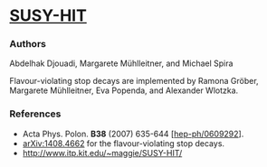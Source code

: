 [SUSY-HIT](http://www.itp.kit.edu/~maggie/SUSY-HIT/) 
=========

### Authors

   Abdelhak Djouadi, Margarete Mühlleitner, and Michael Spira

   Flavour-violating stop decays are implemented by Ramona Gröber, Margarete Mühlleitner, Eva Popenda, and Alexander Wlotzka.

### References

 * Acta Phys. Polon. **B38** (2007) 635-644 [[hep-ph/0609292](http://arxiv.org/abs/hep-ph/0609292)].
 * [arXiv:1408.4662](http://arxiv.org/abs/1408.4662) for the flavour-violating stop decays.
 * http://www.itp.kit.edu/~maggie/SUSY-HIT/

